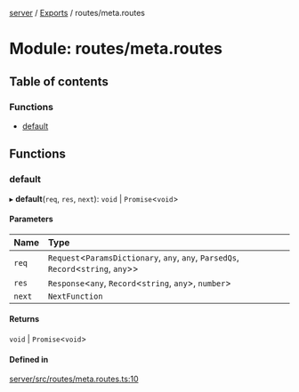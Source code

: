 [server](../README.md) / [Exports](../modules.md) / routes/meta.routes

# Module: routes/meta.routes

## Table of contents

### Functions

- [default](routes_meta_routes.md#default)

## Functions

### default

▸ **default**(`req`, `res`, `next`): `void` \| `Promise`\<`void`\>

#### Parameters

| Name | Type |
| :------ | :------ |
| `req` | `Request`\<`ParamsDictionary`, `any`, `any`, `ParsedQs`, `Record`\<`string`, `any`\>\> |
| `res` | `Response`\<`any`, `Record`\<`string`, `any`\>, `number`\> |
| `next` | `NextFunction` |

#### Returns

`void` \| `Promise`\<`void`\>

#### Defined in

[server/src/routes/meta.routes.ts:10](https://github.com/niklas-joh/french-learning-platform/blob/df287cd90d2fc20ebbe1da4bb7d2c97b195a5de7/server/src/routes/meta.routes.ts#L10)
